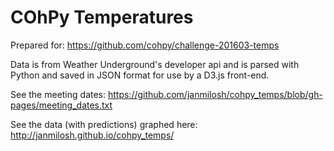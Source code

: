 # COhPy Temperatures

Prepared for: https://github.com/cohpy/challenge-201603-temps

Data is from Weather Underground's developer api and is parsed with Python and saved in JSON format for use by a D3.js front-end.

See the meeting dates: https://github.com/janmilosh/cohpy_temps/blob/gh-pages/meeting_dates.txt

See the data (with predictions) graphed here: http://janmilosh.github.io/cohpy_temps/
